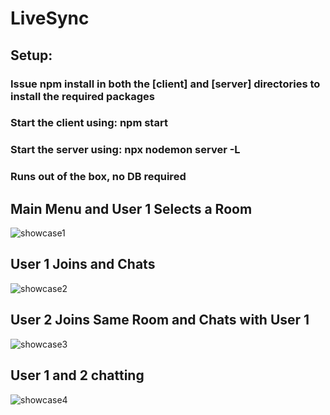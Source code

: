# LiveSync
## Setup: 

### Issue npm install in both the [client] and [server] directories to install the required packages
### Start the client using: npm start
### Start the server using: npx nodemon server -L

### Runs out of the box, no DB required

## Main Menu and User 1 Selects a Room
![showcase1](https://cdn.discordapp.com/attachments/714605084113240214/1237465298232283156/image.png?ex=663bbede&is=663a6d5e&hm=f0a71560d6ccfed519202fcb26af456a0c868dc87e3ad7ca9a20643a86253d7b&)

## User 1 Joins and Chats
![showcase2](https://cdn.discordapp.com/attachments/714605084113240214/1237465492017512448/image.png?ex=663bbf0c&is=663a6d8c&hm=bc74159eea076d220e69d3596b15ae10c103c4493f29d978f70499bdfd297310&)

## User 2 Joins Same Room and Chats with User 1
![showcase3](https://cdn.discordapp.com/attachments/714605084113240214/1237465809899618314/image.png?ex=663bbf58&is=663a6dd8&hm=8bb655f604b91badad17c303114be7004bb8c656286d8b1f470775b1ae869309&)

## User 1 and 2 chatting
![showcase4](https://cdn.discordapp.com/attachments/714605084113240214/1237466113114247219/image.png?ex=663bbfa0&is=663a6e20&hm=fb9ff74ab280217a386f3ea73b97e2585b55e371cedaee5c36c16d99711c5dff&)

